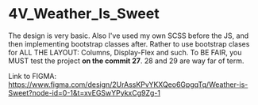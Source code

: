 # 4V_Weather_Is_Sweet
The design is very basic. 
Also I've used my own SCSS before the JS, and then implementing bootstrap classes after. Rather to use bootstrap clases for ALL THE LAYOUT: Columns, Display-Flex and such.
To BE FAIR, you MUST test the project **on the commit 27**. 28 and 29 are way far of term.

Link to FIGMA:
https://www.figma.com/design/2UrAssKPvYKXQeo6GpgqTq/Weather-is-Sweet?node-id=0-1&t=xvEGSwYPykxCg9Zg-1

